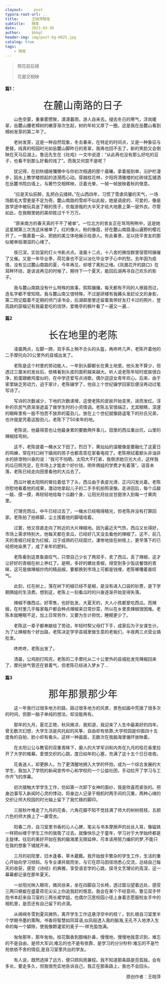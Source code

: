 ```yaml
---
clayout:     post
typora-root-url: ..
title:      王晓萍随笔
subtitle:   随笔
date:       2021-03-30
author:     bbkgl
header-img: img/post-bg-0025.jpg
catalog: true
tags:
    - 随笔
---
```


> 照花前后镜
>
> 花面交相映

#### 篇1：

<center><font size=6>在麓山南路的日子</font></center>

　　山色空蒙，重重雾攒聚，潇潇暮雨，游人自来去。褪去冬日的寒气，浮岚暖翠，岳麓山腰老樟树的嫩芽渐次生起，树的年轮又厚了一圈，这是我在岳麓山看到樟树发芽的第二年了。

　　老树发芽，这是一种自然现象，冬去春来，在特定的时间点，又是一种象征与更替。纯真的校园时光如岳麓山脚昨日的青翠，我再也回不去了，新的笑脸又会倒映在天马后湖上。鲁迅先生在《社戏》一文中说道：“从此再也没有那么好吃的豆子，也看不到那么好看的戏了”。而我又何尝不是呢？

　　犹记得，在初秋缱绻慵懒中与你初次相遇的那个晨曦，拿着报到单，沿护栏漫步，因水上教学楼掠起的涟漪而心动。穿越桂花林，夕阳将清雅楼的红砖绿瓦铺洒在岳麓书院白墙上，与箬竹交相辉映，泛着光晕，一帧一帧放映着秋的惬意。

　　“应是天仙狂醉，乱把白云揉碎。”在山西四年，习惯了雪虐风饕的天气，一场场鹅毛大雪更是不足为奇。麓山南路的雪却不似此般，她是调皮的、可爱的，像是放学途中被玩具迷了眼的孩子，优哉游哉的大半天才给大地裹上第一层外衣。尽管如此，在我眼里她的美却胜过千千万万。

　　“原来南方的春天真的干不了被单”。一位北方的舍友正在骂骂咧咧中，这是她这星期第三次洗这床被单了。红的像火，粉的像霞，好在麓山南路漫山遍野的樱花开了。一簇裹着一朵，把她的美立体地展示给游人。有此春景，足以抚平舍友的那似被单般潮湿的心绪了。

　　夜已深，实验室的灯火书影点点。凌晨十二点，十八舍的微信群里宿管阿姨催了又催。又是一年毕业季，荷花香也不足以淡化毕业学子心中的愁。去年因为疫情，没有见过麓山南路的夏，今年再见，却增了离别之绪。《凤凰花开的路口》在耳畔环绕，是该说再见的时候了。期待下一个夏天，能回后湖再寻自己欢乐的影子。

　　我与麓山南路没有什么特殊的故事，熙熙攘攘，每天都有不同的人擦肩而过，连名字都不曾知晓。我与麓山南又很特殊，不过是研楼有我薅头发赶论文的身影，第二院记载着不定期的师门读书会，后湖邮册里还留着我带好友打卡过的照片，登高路的邵福记有我最爱吃的烧饼，爱晚亭的枫叶看了一遍又一遍…

####  篇2

<center><font size=6>长在地里的老陈</font></center>

　　凌晨两点，左脚一跨，双手系上稍不合头的头盔，再咚咚几声，老陈开着他的二手摩托向20公里外的县城出发了。

　　老陈是这个村里的劳动能人，一年到头脚都长在黄土地里。他头发不算少，但透过三厘米的发丝后，依稀看到头皮的面积越来越大。听人说老陈年轻时皮肤很白净，脸蛋跟嫰鸡蛋似的，在中学还爱写点诗歌，偶尔逗逗女青年欢心。后来，由于家里缺乏劳动力，迫于家计，老陈辍学了，他自上个世纪辍学回家后便没再动过笔写诗了。

　　写诗的次数减少，下地的次数递增，这使老陈的皮肤开始变黑，进而发红。淳朴的农民气质渐渐遮盖了做学生时的小资情调。老陈五官很端正，尤其眼睛，深邃的眼眸里有一股不怕苦不放弃的蛮劲儿，放在上个世纪就像路遥笔下的孙氏兄弟，也许就是凭着这股劲儿，老陈下了50来年的地。

　　老陈说，他最得意也让他最身累的要数两件事儿，田里的西瓜重出坑，山里的辣椒挂弯树。

　　这不，老陈提着一桶水又下田了。烈日下，黄灿灿的温暖像是要融化了这夏日的鸣蝉，常在村口树下嬉闹的孩子也都乖乖在家看电视了。老陈擦拭着额头非油非水的排泄物兴奋的说：“我可不怕晒，太阳大不打紧，我倒求她日光大点，这样我的瓜日照充足，在市场上才能卖个好价钱，明年俩娃的学费才有着落”。话音未落，老陈已经走向田里看他的大瓜去了。

　　西瓜叶被太阳照的耷拉着低下了头，西瓜由于表皮光滑，正闪闪发光着。老陈欣慰地看着他的成果，激动地拿起儿子的二手手机拍照录像。走进田后，每个瓜敲一敲、摸一摸，再轻轻地给每个瓜翻个身，让阳光将丝丝甘甜渗入到每一寸果肉里。

　　打理完西瓜，中午已经过去了，一桶水已经喝得精光，但老陈并没有打算回家。老陈拍了拍裤脚，尘土围着他的脚嘻戏着。

　　过罢，他又径直走向了附近的大片辣椒地。因为最近天气热，西瓜又长得好，市场上需求特别大，他每天都在卖瓜，已经好几天没去看他的辣椒了。这不，前几天的青椒已经变为红椒，过于成熟的已经腐烂，凄惨地挂在树枝上，更早落下的已经把地染黑了，成了来年的肥料。

　　老陈看到这景象直叹气，只恨自己少长了两双手，卖了西瓜，丢了辣椒，这才让好好的青椒在树上养红了。是啊，多好的螺丝青椒，得受到多少饭店餐馆的青睐，这可是做辣椒炒肉的精品椒，要都换到市场上可都是钱哩，老陈嘟囔着直叹气。

　　此刻，红在树上，落在树下的椒已经不是椒，是没有进入口袋的钞票，是下学期俩娃的生活费。想到这，老陈上一刻看瓜时的兴奋逐渐开始变得失落。

　　辣椒不像西瓜，好零售，也好批发，大夏天的，大人小孩都爱吃西瓜。而辣椒，在村里几乎每家每户都会种点辣椒来日常炒菜，所以在乡里卖辣椒很困难。老陈本就睡眠不足，加上日常劳作，又要为生计担忧，睡眠更少了。

　　老陈这一辈子都奉献给了劳动，年轻时帮父母打下手，成家后为子女谋生计。为了让辣椒有个好出路，老陈决定学学县城里做生意的老板们，半夜两三点营业搞批发。

　　咚咚咚，老陈出发了。

　　清晨，公鸡刚打鸣完，老陈的二手摩托从二十公里外的县城批发完辣椒回来了，摩托排气管还在冒着气，但老陈已经进入梦乡了...

####  篇3

<center><font size=6>那年那景那少年</font></center>

　　这一年我行过很多地方的路，路过很多地方的风景，景色如画中荒唐了很多次的时间，但那一脑子单纯的想法，却没能再有。

　　那年的九月，夏花正艳，秋风微凉，我知道，我迎来了人生中最美好的四年。曾无数次幻想，大学生活是风托起的风筝，自由却有依靠;大学校园是仰面四十五度角的自拍，脸小却有看头。这样一种画面，无数次在我脑海里循环放映着。

　　在太阳公公与教官的双重青睐下，磨人的大学军训和内务在九月的桂花香里拉开了大学的帷幕。爱恨交织的心跳，度日如年的心塞，充满了这十五个日日夜夜。

　　花香迷人，却更醉人。为了更清醒地拥入大学的怀抱，成为一个综合发展的大学生，我加入了学院的新闻宣传中心和学校的一个公益社团，手动拉开了学习与工作齐飞的序幕。

　　初次接触大学学生工作，仿如第一次卸下女神的面纱，我是欣喜而紧张的。把身边事写入新闻时心灵的悸动，将身边人记录于相机时两手间的沉重，两种心绪的交织让师大校园的时光轴上留下了我忙碌的脚印。

　　三层秋叶堆走了九月的花香，六角花瓣不知不觉挂满了师大的树树枝枝，五颜六色的师大换上了一袭雪衣。

　　阳春二月，自习室里书香的沁人心脾，笔尖与书本摩擦声的丝丝入耳，像磁铁一样把纠缠于学生工作的我吸了过去。就像快乐之于童年，学习对于大学始终都是主旋律。往后的美好开始在我的脑海里无限延伸，可本该用努力编织的梦,不能只在我的想象下铺就开来。

　　三月的初阳里，旧木逢春，草木葳蕤。我开始放手繁杂的学生工作，生活的重心开始向学习倾斜。与专业课并肩而坐，与它在茚马田径场悉心交流，总结自己每天的收获，感受《诗经》的典雅，享受语言学的心跳，探寻文艺理论的高深，这一幕幕都记录在那年夏天。

　　一丝阳光映入眼帘，微风徐来，坐在四脚自习长椅，透过窗沿望着远处，感受三两只蜻蜓在盛夏荷花尖尖上你追我赶的惬意。我会在某个不经意间，瞥见双手怀抱书本赶来自习室的三两长裙学姐，也偶尔沉思校园小径上身着志愿服校友手中的相机里，是否还有自己留下的点滴。

　　从绵绵冬雪到夏风微热，离开学生工作这悬浮空中的枝丫，到扎根自习室里半个学期书墨的熏陶，书香将智慧如同耳语,似风般透入我的脑海,无孔不入地渗入生命的每一个罅隙，使我像颗灌浆的麦子一-样充盈饱满。

　　匆匆那年，那年匆匆。桂花飘香到腊梅扑鼻，慢慢地，慢慢地我意识到，难忘的不是自由，是师大军训;难忘的也不是有依靠，是学习的分分秒秒:难忘的不是竹苑依依不舍的情侣,是自习室里共出的学友。

　　有人说，既然选择了远方，便只顾风雨兼程。我不知道那条路是否孤独，会有多长，要走多久，但我很充实地告诉自己，我正在那条路上，我也不会回头。

<p align="right">原创作者：王晓萍</p>